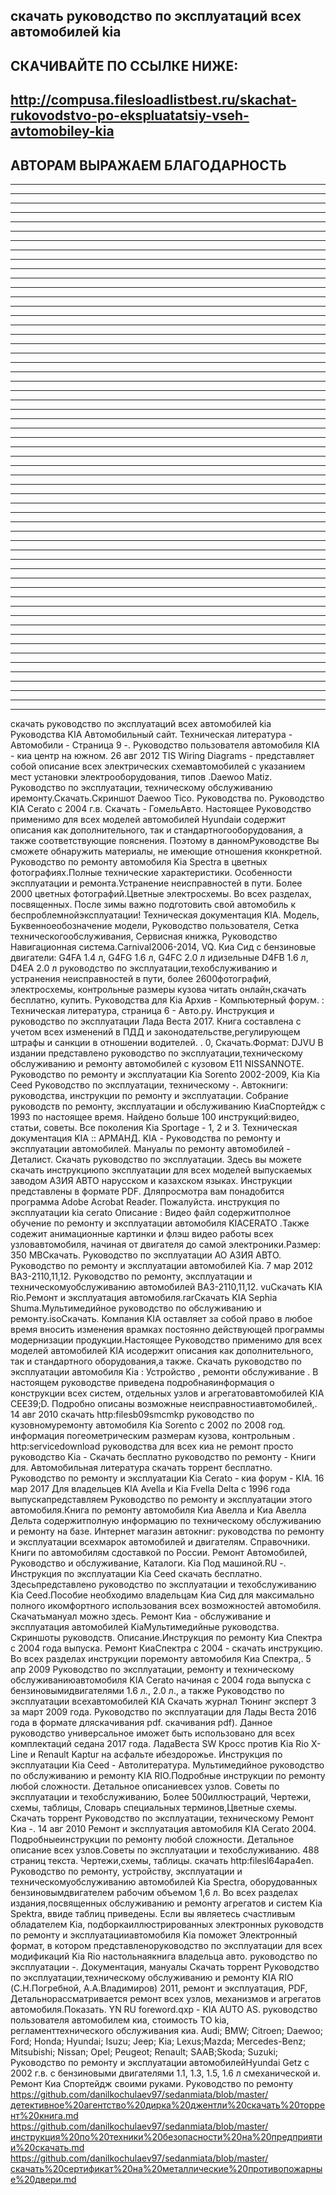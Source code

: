 скачать руководство по эксплуатаций всех автомобилей kia
--------------------------------------------------
СКАЧИВАЙТЕ ПО ССЫЛКЕ НИЖЕ:
--------------------------------------------------
http://compusa.filesloadlistbest.ru/skachat-rukovodstvo-po-ekspluatatsiy-vseh-avtomobiley-kia
--------------------------------------------------
АВТОРАМ ВЫРАЖАЕМ БЛАГОДАРНОСТЬ
--------------------------------------------------
--------------------------------------------------
--------------------------------------------------
--------------------------------------------------
--------------------------------------------------
--------------------------------------------------
--------------------------------------------------
--------------------------------------------------
--------------------------------------------------
--------------------------------------------------
--------------------------------------------------
--------------------------------------------------
--------------------------------------------------
--------------------------------------------------
--------------------------------------------------
--------------------------------------------------
--------------------------------------------------
--------------------------------------------------
--------------------------------------------------
--------------------------------------------------
--------------------------------------------------
--------------------------------------------------
--------------------------------------------------
--------------------------------------------------
--------------------------------------------------
--------------------------------------------------
--------------------------------------------------
--------------------------------------------------
--------------------------------------------------
--------------------------------------------------
--------------------------------------------------
--------------------------------------------------
--------------------------------------------------
--------------------------------------------------
--------------------------------------------------
--------------------------------------------------
--------------------------------------------------
--------------------------------------------------
--------------------------------------------------
--------------------------------------------------
--------------------------------------------------
--------------------------------------------------
--------------------------------------------------
--------------------------------------------------
--------------------------------------------------
--------------------------------------------------
--------------------------------------------------
--------------------------------------------------
--------------------------------------------------
--------------------------------------------------
--------------------------------------------------
--------------------------------------------------
--------------------------------------------------
--------------------------------------------------
--------------------------------------------------
--------------------------------------------------
--------------------------------------------------
--------------------------------------------------
скачать руководство по эксплуатаций всех автомобилей kia Руководства KIA  Автомобильный сайт. Техническая литература - Автомобили - Страница 9 -. Руководство пользователя автомобиля KIA - киа центр на южном. 26 авг 2012  TIS Wiring Diagrams - представляет собой описание всех электрических схемавтомобилей с указанием мест установки электрооборудования, типов .Daewoo Matiz. Руководство по эксплуатации, техническому обслуживанию иремонту.Скачать.Cкриншот Daewoo Tico. Руководства по. Руководство KIA Cerato с 2004 г.в.  Скачать - ГомельАвто. Настоящее Руководство применимо для всех моделей автомобилей Hyundaiи содержит описания как дополнительного, так и стандартногооборудования, а также соответствующие пояснения. Поэтому в данномРуководстве Вы сможете обнаружить материалы, не имеющие отношения кконкретной. Руководство по ремонту автомобиля Kia Spectra в цветных фотографиях.Полные технические характеристики. Особенности эксплуатации и ремонта.Устранение неисправностей в пути. Более 2000 цветных фотографий.Цветные электросхемы.  Во всех разделах, посвященных. После зимы важно подготовить свой автомобиль к беспроблемнойэксплуатации!  Техническая документация KIA. Модель, Буквенноеобозначение модели, Руководство пользователя, Сетка техническогообслуживания, Сервисная книжка, Руководство Навигационная система.Carnival2006-2014, VQ. Киа Сид с бензиновые двигатели: G4FA 1.4 л, G4FG 1.6 л, G4FC 2.0 л идизельные D4FB 1.6 л, D4EA 2.0 л руководство по эксплуатации,техобслуживанию и  устранения неисправностей в пути, более 2600фотографий, электросхемы, контрольные размеры кузова читать онлайн,скачать бесплатно, купить. Руководства для Kia Архив - Компьютерный форум. : Техническая литература, страница 6 - Авто.ру. Инструкция и руководство по эксплуатации Лада Веста 2017. Книга составлена с учетом всех изменений в ПДД и законодательстве,регулирующем штрафы и санкции в отношении водителей. . 0, Скачать.Формат: DJVU В издании представлено руководство по эксплуатации,техническому обслуживанию и ремонту автомобилей с кузовом Е11 NISSANNOTE. Руководство по ремонту и эксплуатации Kia Sorento 2002-2009, Kia
Kia Ceed Руководство по эксплуатации, техническому -. Автокниги: руководства, инструкции по ремонту и эксплуатации. Собрание руководств по ремонту, эксплуатации и обслуживанию КиаСпортейдж с 1993 по настоящее время. Найдено больше 100 инструкций:видео, статьи, советы. Все поколения Kia Sportage - 1, 2 и 3. Техническая документация KIA :: АРМАНД. KIA - Руководства по ремонту и эксплуатации автомобилей. Мануалы по ремонту автомобилей - Деталист. Скачать руководство по эксплуатации. Здесь вы можете скачать инструкциюпо эксплуатации для всех моделей выпускаемых заводом АЗИЯ АВТО нарусском и казахском языках. Инструкции представлены в формате PDF. Дляпросмотра вам понадобится программа Adobe Acrobat Reader. Пожалуйста. инструкция по эксплуатации kia cerato Описание : Видео файл содержитполное обучение по ремонту и эксплуатации автомобиля KIACERATO .Также содежит анимационные картинки и флэш видео работы всех узловавтомобиля, начиная от двигателя до самой электроники.Размер: 350 MBСкачать. Руководство по эксплуатации  AO АЗИЯ АВТО. Руководство по ремонту и эксплуатации автомобилей Kia. 7 мар 2012  ВАЗ-2110,11,12. Руководство по ремонту, эксплуатации и техническомуобслуживанию автомобилей ВАЗ-2110,11,12. vuСкачать  KIA Rio.Ремонт и эксплуатация автомобиля.rarСкачать KIA Sephia Shuma.Мультимедийное руководство по обслуживанию и ремонту.isoСкачать. Компания KIA оставляет за собой право в любое время вносить изменения врамках постоянно действующей программы модернизации продукции.Настоящее Руководство применимо для всех моделей автомобилей KIA исодержит описания как дополнительного, так и стандартного оборудования,а также. Скачать руководство по эксплуатации автомобиля Kia : Устройство , ремонти обслуживание .  В настоящем руководстве приведена подробнаяинформация о конструкции всех систем, отдельных узлов и агрегатовавтомобилей KIA CEE39;D. Подробно описаны возможные неисправностиавтомобилей,. 14 авг 2010  скачать http:filesb09smcmkp  руководство по кузовномуремонту автомобиля Kia Sorento c 2002 по 2008 год. информация погеометрическим размерам кузова, контрольным . http:servicedownload руководства для всех киа не ремонт просто руководство
Kia - Скачать бесплатно руководство по ремонту - Книги для. Автомобильная литература скачать торрент бесплатно. Руководство по ремонту и эксплуатации Kia Cerato - киа форум - KIA. 16 мар 2017  Для владельцев KIA Avella и Kia Fvella Delta с 1996 года выпускапредставляем Руководство по ремонту и эксплуатации этого автомобиля.Книга по ремонту автомобиля Киа Авелла и Киа Авелла Дельта содержитполную информацию по техническому обслуживанию и ремонту на базе. Интернет магазин автокниг: руководства по ремонту и эксплуатации всехмарок автомобилей и двигателям. Справочники. Книги по автомобилям сдоставкой по России. Ремонт Автомобилей, Руководство и обслуживание, Каталоги. Kia  Под машиной.RU -. Инструкция по эксплуатации Kia Ceed скачать бесплатно.  Здесьпредставлено руководство по эксплуатации и техобслуживанию Kia Ceed.Пособие необходимо владельцам Киа Сид для максимально полного икомфортного использования всех возможностей автомобиля. Скачатьмануал можно здесь. Ремонт Киа - обслуживание и эксплуатация автомобилей KiaМультимедийные руководства. Скриншоты руководств. Описание.Инструкция по ремонту Киа Спектра с 2004 года выпуска. Ремонт КиаСпектра с 2004 - скачать инструкцию. Во всех разделах инструкции поремонту автомобиля Киа Спектра,. 5 апр 2009  Руководство по эксплуатации, ремонту и техническому обслуживаниюавтомобиля KIA Cerato начиная с 2004 года выпуска с бензиновымидвигателями 1.6 л., 2.0 л., а также  Руководство по эксплуатации всехавтомобилей KIA  Скачать журнал Тюнинг эксперт 3 за март 2009 года. Руководство по эксплуатации для Лады Веста 2016 года в формате дляскачивания pdf.  скачивания pdf). Данное руководство универсальное иможет быть использовано для всех комплектаций седана 2017 года.  ЛадаВеста SW Кросс против Kia Rio X-Line и Renault Kaptur на асфальте ибездорожье. Инструкция по эксплуатации Kia Ceed - Автолитература. Мультимедийное руководство по обслуживанию и ремонту KIA RIO.Подробные инструкции по ремонту любой cложности. Детальное описаниевсех узлов. Советы по эксплуатации и техобслуживанию, Более 500иллюстраций, Чертежи, схемы, таблицы, Словарь специальных терминов,Цветные схемы. Скачать торрент Руководство по эксплуатации, техническому
Ремонт Киа -. 14 авг 2010  Ремонт и эксплуатация автомобиля KIA Cerato 2004. Подробныеинструкции по ремонту любой сложности. Детальное описание всех узлов.Советы по эксплуатации и техобслуживанию. 488 страниц текста. Чертежи,схемы, таблицы. скачать http:filesl64apa4en. Руководство по ремонту, устройству, эксплуатации и техническомуобслуживанию автомобилей Kia Spectra, оборудованных бензиновымдвигателем рабочим объемом 1,6 л. Во всех разделах издания,посвященных обслуживанию и ремонту агрегатов и систем Kia Spektra, ввиде таблиц приведены. Если вы являетесь счастливым обладателем Kia, подборкаиллюстрированных электронных руководств по ремонту и эксплуатацииавтомобиля Kia поможет  Электронный формат, в котором представленоруководство по эксплуатации для всех модификаций Kia Rio  настольнаякнига владельца авто. руководство по эксплуатации -. Документация, мануалы  Скачать торрент Руководство по эксплуатации,техническому обслуживанию и ремонту KIA RIO (С.Н.Погребной, А.А.Владимиров) 2011, ремонт и эксплуатация, PDF,  Детальнорассматривается ремонт всех узлов, механизмов и агрегатов автомобиля.Показать. YN RU foreword.qxp - KIA AUTO AS. руководство пользователя автомобилем киа, стоимость ТО kia, регламенттехнического обслуживания киа. Audi; BMW; Citroen; Daewoo; Ford; Honda; Hyundai; Isuzu; Jeep; Kia; Lexus;Mazda; Mercedes-Benz; Mitsubishi; Nissan; Opel; Peugeot; Renault; SAAB;Skoda; Suzuki;  Руководство по ремонту и эксплуатации автомобилейHyundai Getz с 2002 г.в. с бензиновыми двигателями 1.1, 1.3, 1.5, 1.6 л смеханической и. Ремонт Киа Спортейдж своими руками. Руководство по ремонту
https://github.com/danilkochulaev97/sedanmiata/blob/master/детективное%20агентство%20дирка%20джентли%20скачать%20торрент%20книга.md
https://github.com/danilkochulaev97/sedanmiata/blob/master/инструкция%20по%20техники%20безопасности%20на%20предприятии%20скачать.md
https://github.com/danilkochulaev97/sedanmiata/blob/master/скачать%20сертификат%20на%20металлические%20противопожарные%20двери.md